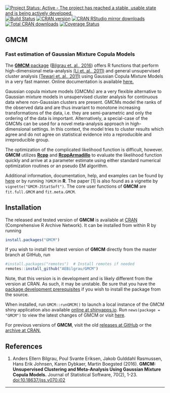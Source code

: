 
[![Project Status: Active - The project has reached a stable, usable state and is being actively developed.](http://www.repostatus.org/badges/latest/active.svg)](http://www.repostatus.org/#active)
[![Build Status](https://api.travis-ci.org/AEBilgrau/GMCM.svg?branch=master)](https://travis-ci.org/AEBilgrau/GMCM)
[![CRAN version](http://www.r-pkg.org/badges/version/GMCM)](https://cran.r-project.org/package=GMCM)
[![CRAN RStudio mirror downloads](http://cranlogs.r-pkg.org/badges/GMCM)](https://cran.r-project.org/package=GMCM)
[![Total CRAN downloads](http://cranlogs.r-pkg.org/badges/grand-total/GMCM)](https://cran.r-project.org/package=GMCM)
[![Coverage Status](https://coveralls.io/repos/github/AEBilgrau/GMCM/badge.svg?branch=master)](https://coveralls.io/github/AEBilgrau/GMCM?branch=master)

GMCM
----
### Fast estimation of Gaussian Mixture Copula Models

The [**GMCM** package](https://cran.r-project.org/package=GMCM) 
([Bilgrau et. al., 2016](https://www.jstatsoft.org/article/view/v070i02))
offers R functions that perform high-dimensional meta-analysis 
[(Li et. al., 2011)](http://arxiv.org/pdf/1110.4705.pdf) 
and general unsupervised cluster analysis 
[(Tewari et. al., 2011)](http://ieeexplore.ieee.org/xpl/articleDetails.jsp?arnumber=6137392) 
using Gaussian Copula Mixture Models in a very fast manner. 
Online documentation is available [here.](http://AEBilgrau.github.io/GMCM)

Gaussian copula mixture models (GMCMs) are a very flexible alternative to Gaussian mixture models in unsupervised cluster analysis for continuous data where non-Gaussian clusters are present. 
GMCMs model the ranks of the observed data and are thus invariant to monotone increasing transformations of the data, i.e. they are semi-parametric and only the ordering of the data is important. 
Alternatively, a special-case of the GMCMs can be used for a novel meta-analysis approach in high-dimensional settings. 
In this context, the model tries to cluster results which agree and do not agree on statistical evidence into a reproducible and irreproducible group.

The optimization of the complicated likelihood function is difficult, however. 
**GMCM** utilizes 
[**Rcpp**](https://github.com/RcppCore/Rcpp) 
and 
[**RcppArmadillo**](https://github.com/RcppCore/RcppArmadillo) 
to evaluate the likelihood function quickly and arrive at a parameter estimate using either standard numerical optimization routines or an pseudo EM algorithm.

Additional information, documentation, help, and examples can be found by [here](https://aebilgrau.github.io/GMCM
) or by running `?GMCM` in **R**. 
The paper [1] is also found as a vignette by `vignette("GMCM-JStatSoft")`.
The core user functions of **GMCM** are `fit.full.GMCM` and `fit.meta.GMCM`.

## Installation

The released and tested version of **GMCM** is available at
[CRAN](https://cran.r-project.org/package=GMCM) 
(Comprehensive R Archive Network).
It can be installed from within R by running 

```R
install.packages("GMCM")
```

If you wish to install the latest version of **GMCM** directly from the master branch at GitHub, run 

```R
#install.packages("remotes")  # Install remotes if needed
remotes::install_github("AEBilgrau/GMCM")
```

Note, that this version is in development and is likely different from the version at CRAN. 
As such, it may be unstable. Be sure that you have the 
[package development prerequisites](https://support.rstudio.com/hc/en-us/articles/200486498-Package-Development-Prerequisites) 
if you wish to install the package from the source.

When installed, run `GMCM::runGMCM()` to launch a local instance of the GMCM shiny application also available [online at shinyapps.io](https://gmcm.shinyapps.io/GMCM/).
Run `news(package = "GMCM")` to view the latest changes of GMCM or visit [here](http://AEBilgrau.github.io/GMCM/news).

For previous versions of **GMCM**, visit the old [releases at GitHub](https://github.com/AEBilgrau/GMCM/releases) or the [archive at CRAN.](https://cran.r-project.org/src/contrib/Archive/GMCM/)

## References

  1. Anders Ellern Bilgrau, Poul Svante Eriksen, Jakob Gulddahl Rasmussen, Hans 
     Erik Johnsen, Karen Dybkaer, Martin Boegsted (2016). **GMCM: Unsupervised 
     Clustering and Meta-Analysis Using Gaussian Mixture Copula Models.** 
     Journal of Statistical Software, 70(2), 1-23. [doi:10.18637/jss.v070.i02](https://www.jstatsoft.org/article/view/v070i02)

---
